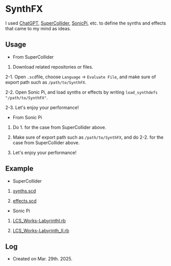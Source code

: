 # SynthFX

I used [ChatGPT](https://chat.openai.com/), [SuperCollider](https://supercollider.github.io/), [SonicPi](https://sonic-pi.net/), etc. to define the synths and effects that came to my mind as ideas.

## Usage

* From SuperCollider

1. Download related repositories or files.

2-1. Open `.scd`file, choose `Language` -> `Evaluate File`, and make sure of export path such as `/path/to/SynthFX`.

2-2. Open Sonic Pi, and load synths or effects by writing `load_synthdefs "/path/to/SynthFX"`.

2-3. Let's enjoy your performance!

* From Sonic Pi

1. Do 1. for the case from SuperCollider above.

2. Make sure of export path such as `/path/to/SynthFX`, and do 2-2. for the case from SuperCollider above.

3. Let's enjoy your performance!

## Example

* SuperCollider

1. [synths.scd](https://github.com/Uchida16104/LiveCodingPortfolio/blob/master/SynthFX/synths.scd)
   
2. [effects.scd](https://github.com/Uchida16104/LiveCodingPortfolio/blob/master/SynthFX/effects.scd)

* Sonic Pi

1. [LCS_Works-LabyrinthI.rb](https://github.com/Uchida16104/LiveCodingPortfolio/blob/master/LCS_Works-LabyrinthI.rb)

2. [LCS_Works-Labyrinth_II.rb](https://github.com/Uchida16104/LiveCodingPortfolio/blob/master/LCS_Works-Labyrinth_II.rb)

## Log

* Created on Mar. 29th. 2025.
